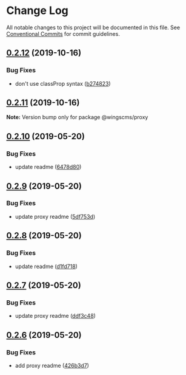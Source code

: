 # Change Log

All notable changes to this project will be documented in this file.
See [Conventional Commits](https://conventionalcommits.org) for commit guidelines.

## [0.2.12](https://github.com/wingscms/wings/compare/@wingscms/proxy@0.2.11...@wingscms/proxy@0.2.12) (2019-10-16)


### Bug Fixes

* don't use classProp syntax ([b274823](https://github.com/wingscms/wings/commit/b27482397289feeb1e5a02e51b192fbf9edcb4e5))





## [0.2.11](https://github.com/wingscms/wings/compare/@wingscms/proxy@0.2.10...@wingscms/proxy@0.2.11) (2019-10-16)

**Note:** Version bump only for package @wingscms/proxy





## [0.2.10](https://github.com/wingscms/wings/compare/@wingscms/proxy@0.2.9...@wingscms/proxy@0.2.10) (2019-05-20)


### Bug Fixes

* update readme ([6478d80](https://github.com/wingscms/wings/commit/6478d80))





## [0.2.9](https://github.com/wingscms/wings/compare/@wingscms/proxy@0.2.8...@wingscms/proxy@0.2.9) (2019-05-20)


### Bug Fixes

* update proxy readme ([5df753d](https://github.com/wingscms/wings/commit/5df753d))





## [0.2.8](https://github.com/wingscms/wings/compare/@wingscms/proxy@0.2.7...@wingscms/proxy@0.2.8) (2019-05-20)


### Bug Fixes

* update readme ([d1fd718](https://github.com/wingscms/wings/commit/d1fd718))





## [0.2.7](https://github.com/wingscms/wings/compare/@wingscms/proxy@0.2.6...@wingscms/proxy@0.2.7) (2019-05-20)


### Bug Fixes

* update proxy readme ([ddf3c48](https://github.com/wingscms/wings/commit/ddf3c48))





## [0.2.6](https://github.com/wingscms/wings/compare/@wingscms/proxy@0.2.5...@wingscms/proxy@0.2.6) (2019-05-20)


### Bug Fixes

* add proxy readme ([426b3d7](https://github.com/wingscms/wings/commit/426b3d7))
